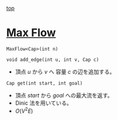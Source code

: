 [top](../../README.md)

# [Max Flow](./mxf.hpp)

`MaxFlow<Cap>(int n)`

`void add_edge(int u, int v, Cap c)`
- 頂点 $u$ から $v$ へ 容量 $c$ の辺を追加する。

`Cap get(int start, int goal)`
- 頂点 $start$ から $goal$ への最大流を返す。
- Dinic 法を用いている。
- $O(V^2 E)$